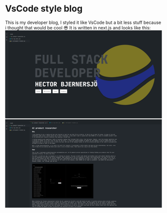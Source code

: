 # VsCode style blog
This is my developer blog, I styled it like VsCode but a bit less stuff because i thought that would be cool 😎
It is written in next.js and looks like this:
![Image of the site landing page](public/images/startpage.png)
![Image of a blog post on the site](public/images/project.png)
